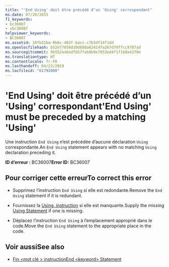 ```yaml
---
title: "'End Using' doit être précédé d’un 'Using' correspondant"
ms.date: 07/20/2015
f1_keywords:
- bc36007
- vbc36007
helpviewer_keywords:
- BC36007
ms.assetid: 10fb31ba-9b6c-403f-bacc-c7b5df14f1dd
ms.openlocfilehash: b52e77650d10d688a62414fa267d79ffcc9787ad
ms.sourcegitcommit: 9b552addadfb57fab0b9e7852ed4f1f1b8a42f8e
ms.translationtype: HT
ms.contentlocale: fr-FR
ms.lasthandoff: 04/23/2019
ms.locfileid: "61792000"
---
```

# <a name="end-using-must-be-preceded-by-a-matching-using"></a><span data-ttu-id="4ac6b-102">'End Using' doit être précédé d’un 'Using' correspondant</span><span class="sxs-lookup"><span data-stu-id="4ac6b-102">'End Using' must be preceded by a matching 'Using'</span></span>
<span data-ttu-id="4ac6b-103">Une instruction `End Using` n’est précédée d’aucune déclaration `Using` correspondante.</span><span class="sxs-lookup"><span data-stu-id="4ac6b-103">An `End Using` statement appears with no matching `Using` declaration preceding it.</span></span>  
  
 <span data-ttu-id="4ac6b-104">**ID d’erreur :** BC36007</span><span class="sxs-lookup"><span data-stu-id="4ac6b-104">**Error ID:** BC36007</span></span>  
  
## <a name="to-correct-this-error"></a><span data-ttu-id="4ac6b-105">Pour corriger cette erreur</span><span class="sxs-lookup"><span data-stu-id="4ac6b-105">To correct this error</span></span>  
  
- <span data-ttu-id="4ac6b-106">Supprimez l’instruction `End Using` si elle est redondante.</span><span class="sxs-lookup"><span data-stu-id="4ac6b-106">Remove the `End Using` statement if it is redundant.</span></span>  
  
- <span data-ttu-id="4ac6b-107">Fournissez la [Using, instruction](../../visual-basic/language-reference/statements/using-statement.md) si elle est manquante.</span><span class="sxs-lookup"><span data-stu-id="4ac6b-107">Supply the missing [Using Statement](../../visual-basic/language-reference/statements/using-statement.md) if one is missing.</span></span>  
  
- <span data-ttu-id="4ac6b-108">Déplacez l’instruction `End Using` à l’emplacement approprié dans le code.</span><span class="sxs-lookup"><span data-stu-id="4ac6b-108">Move the `End Using` statement to the appropriate place in the code.</span></span>  
  
## <a name="see-also"></a><span data-ttu-id="4ac6b-109">Voir aussi</span><span class="sxs-lookup"><span data-stu-id="4ac6b-109">See also</span></span>

- [<span data-ttu-id="4ac6b-110">Fin \<mot clé > instruction</span><span class="sxs-lookup"><span data-stu-id="4ac6b-110">End \<keyword> Statement</span></span>](../../visual-basic/language-reference/statements/end-keyword-statement.md)
